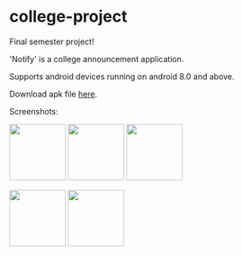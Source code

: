 # college-project
Final semester project!

'Notify' is a college announcement application.

Supports android devices running on android 8.0 and above.

Download apk file [here](https://github.com/wolfian/college-project/blob/master/Notify.apk).

Screenshots:
<p float="left">
  <img src="https://github.com/wolfian/college-project/raw/master/images/notify1.jpg" width="100" />
  <img src="https://github.com/wolfian/college-project/raw/master/images/notify2.jpg" width="100" /> 
  <img src="https://github.com/wolfian/college-project/raw/master/images/notify3.jpg" width="100" />
</p>

<p float="left">
  <img src="https://github.com/wolfian/college-project/raw/master/images/notify4.jpg" width="100" />
  <img src="https://github.com/wolfian/college-project/raw/master/images/notify5.jpg" width="100" />
</p>
